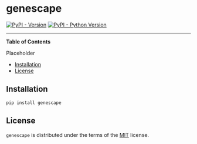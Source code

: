 # genescape

[![PyPI - Version](https://img.shields.io/pypi/v/genescape.svg)](https://pypi.org/project/genescape)
[![PyPI - Python Version](https://img.shields.io/pypi/pyversions/genescape.svg)](https://pypi.org/project/genescape)

-----

**Table of Contents**

Placeholder

- [Installation](#installation)
- [License](#license)

## Installation

```console
pip install genescape
```

## License

`genescape` is distributed under the terms of the [MIT](https://spdx.org/licenses/MIT.html) license.
